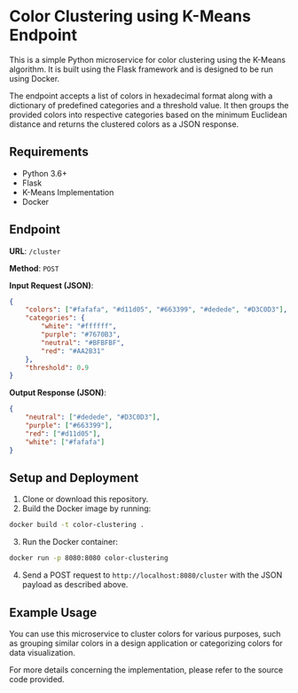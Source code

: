 # Color Clustering using K-Means Endpoint

This is a simple Python microservice for color clustering using the K-Means algorithm. It is built using the Flask framework and is designed to be run using Docker.

The endpoint accepts a list of colors in hexadecimal format along with a dictionary of predefined categories and a threshold value. It then groups the provided colors into respective categories based on the minimum Euclidean distance and returns the clustered colors as a JSON response.

## Requirements

-   Python 3.6+
-   Flask
-   K-Means Implementation
-   Docker

## Endpoint

**URL**: `/cluster`

**Method**: `POST`

**Input Request (JSON)**:

```json
{
    "colors": ["#fafafa", "#d11d05", "#663399", "#dedede", "#D3C0D3"],
    "categories": {
        "white": "#ffffff",
        "purple": "#7670B3",
        "neutral": "#BFBFBF",
        "red": "#AA2B31"
    },
    "threshold": 0.9
}
```

**Output Response (JSON)**:

```json
{
    "neutral": ["#dedede", "#D3C0D3"],
    "purple": ["#663399"],
    "red": ["#d11d05"],
    "white": ["#fafafa"]
}
```

## Setup and Deployment

1. Clone or download this repository.
2. Build the Docker image by running:

```sh
docker build -t color-clustering .
```

3. Run the Docker container:

```sh
docker run -p 8080:8080 color-clustering
```

4. Send a POST request to `http://localhost:8080/cluster` with the JSON payload as described above.

## Example Usage

You can use this microservice to cluster colors for various purposes, such as grouping similar colors in a design application or categorizing colors for data visualization.

For more details concerning the implementation, please refer to the source code provided.
